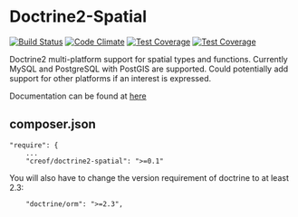 # Doctrine2-Spatial

[![Build Status](https://travis-ci.org/creof/doctrine2-spatial.svg?branch=master)](https://travis-ci.org/creof/doctrine2-spatial)
[![Code Climate](https://codeclimate.com/github/creof/doctrine2-spatial/badges/gpa.svg)](https://codeclimate.com/github/creof/doctrine2-spatial)
[![Test Coverage](https://codeclimate.com/github/creof/doctrine2-spatial/badges/coverage.svg)](https://codeclimate.com/github/creof/doctrine2-spatial/coverage)
[![Test Coverage](https://img.shields.io/packagist/dm/creof/doctrine2-spatial.svg)](https://packagist.org/packages/creof/doctrine2-spatial)



Doctrine2 multi-platform support for spatial types and functions. Currently MySQL and PostgreSQL with PostGIS are supported. Could potentially add support for other platforms if an interest is expressed.

Documentation can be found at [here](./doc/index.md)

## composer.json

    "require": {
    	...
        "creof/doctrine2-spatial": ">=0.1"

You will also have to change the version requirement of doctrine to at least 2.3:

        "doctrine/orm": ">=2.3",
